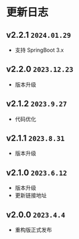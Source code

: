 # 更新日志

## v2.2.1 `2024.01.29`

- 支持 SpringBoot 3.x

## v2.2.0 `2023.12.23`

- 版本升级

## v2.1.2 `2023.9.27`

- 代码优化

## v2.1.1 `2023.8.31`

- 版本升级

## v2.1.0 `2023.6.12`

- 版本升级
- 更新链接地址

## v2.0.0 `2023.4.4`

- 重构版正式发布
